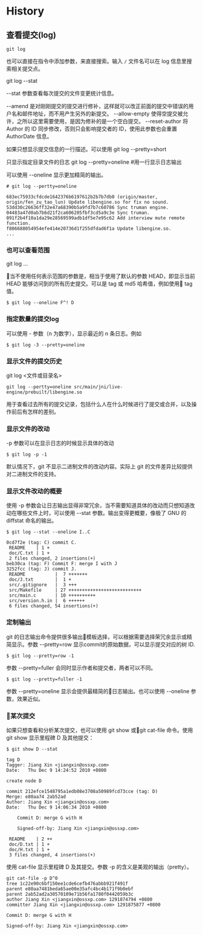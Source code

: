 # History


## 查看提交(log)

```shell
git log
```

也可以直接在指令中添加参数，来直接搜索。输入 `/` 文件名可以在 log 信息里搜索相关提交点。

git log --stat

--stat 参数查看每次提交的文件变更统计信息。

--amend 是对刚刚提交的提交进行修补，这样就可以改正前面的提交中错误的用户名和邮件地址，而不用产生另外的新提交。
--allow-empty 使得空提交被允许，之所以这里需要使用，是因为修补的是一个空白提交。
--reset-author 将 Author 的 ID 同步修改，否则只会影响提交者的 ID，使用此参数也会重置 AuthorDate 信息。


如果只想显示提交信息的一行描述。可以使用
git log --pretty=short

只显示指定目录文件的日志
git log --pretty=oneline #用一行显示日志输出

可以使用 --oneline 显示更加精简的输出。
```
# git log --pertty=oneline

683ec75933cfdcde1642376b6197612b2b7b7db0 (origin/master, origin/fen_zu_tao_lun) Update libengine.so for fix no sound.
53dd30c26636ff32e47a68390b5a9fd7b7c60786 Sync truman engine.
04483a47d0ab7b6d21f2ca606205fbf3cd5a9c3e Sync truman.
091f2b4f10a1da29e28569599adb1df5e7e95c62 Add interview mute remote function.
f806688054954efe414e20736d1f255dfdad6f1a Update libengine.so.
...
```

### 也可以查看范围

git log <rev1>...<rev2>

当不使用任何表示范围的参数是，相当于使用了默认的参数 HEAD，即显示当前HEAD 能够访问到的所有历史提交。可以是 tag 或 md5 哈希值，例如使用 tag 值。

```
$ git log --oneline F^! D
```

### 指定数量的提交log

可以使用 -<n> 参数（n 为数字），显示最近的 n 条日志。例如

```
$ git log -3 --pretty=oneline
```
### 显示文件的提交历史

git log <文件或目录名>

```
git log --pertty=oneline src/main/jni/live-engine/prebuilt/libengine.so
```

用于查看过去所有的提交记录，包括什么人在什么时候进行了提交或合并，以及操作前后有怎样的差别。

### 显示文件的改动

-p 参数可以在显示日志的时候显示具体的改动
```
$ git log -p -1
```

 默认情况下，git 不显示二进制文件的改动内容。实际上 git 的文件差异比较提供对二进制文件的支持。

### 显示文件改动的概要

使用 -p 参数会让日志输出显得非常冗余，当不需要知道具体的改动而只想知道改动在哪些文件上时，可以使用 --stat 参数。输出变得更概要，像极了 GNU 的 diffstat 命名的输出。

```
$ git log --stat --oneline I..C

0cd7f2e (tag: C) commit C.
 README    | 1 +
 doc/C.txt | 1 +
 2 files changed, 2 insertions(+)
beb30ca (tag: F) Commit F: merge I with J
3252fcc (tag: J) commit J.
 README           |  7 +++++++
 doc/J.txt        |  1 +
 src/.gitignore   |  3 +++
 src/Makefile     | 27 +++++++++++++++++++++++++++
 src/main.c       | 10 ++++++++++
 src/version.h.in |  6 ++++++
 6 files changed, 54 insertions(+)
```

### 定制输出

git 的日志输出命令提供很多输出模板选择，可以根据需要选择荣冗余显示或精简显示。参数 --pretty=row 显示commit的原始数据，可以显示提交对应的树 ID.

```
$ git log --pretty=row -1
```

参数 --pretty=fuller 会同时显示作者和提交者，两者可以不同。

```
$ git log --pretty=fuller -1
```

参数 --pretty=oneline 显示会提供最精简的日志输出。也可以使用 --oneline 参数，效果近似。

### 某次提交

如果只想查看和分析某次提交，也可以使用 git show 或git cat-file 命令。使用 git show 显示里程碑 D 及其他提交：
```
$ git show D --stat

tag D
Tagger: Jiang Xin <jiangxin@ossxp.com>
Date:   Thu Dec 9 14:24:52 2010 +0800

create node D

commit 212efce1548795a1edb08e3708a50989fcd73cce (tag: D)
Merge: e80aa74 2ab52ad
Author: Jiang Xin <jiangxin@ossxp.com>
Date:   Thu Dec 9 14:06:34 2010 +0800

    Commit D: merge G with H

    Signed-off-by: Jiang Xin <jiangxin@ossxp.com>

 README    | 2 ++
 doc/D.txt | 1 +
 doc/H.txt | 1 +
 3 files changed, 4 insertions(+)
```

使用 cat-file 显示里程碑 D 及其提交。参数 -p  的含义是美观的输出（pretty）。

```
git cat-file -p D^0
tree 1c22e90c6bf150ee1cde6cefb476abbb921f491f
parent e80aa7481beda65ae00e35afc4bc4b171f9b0ebf
parent 2ab52ad2a30570109e71b56fa1780f0442059b3c
author Jiang Xin <jiangxin@ossxp.com> 1291874794 +0800
committer Jiang Xin <jiangxin@ossxp.com> 1291875877 +0800

Commit D: merge G with H

Signed-off-by: Jiang Xin <jiangxin@ossxp.com>
```
